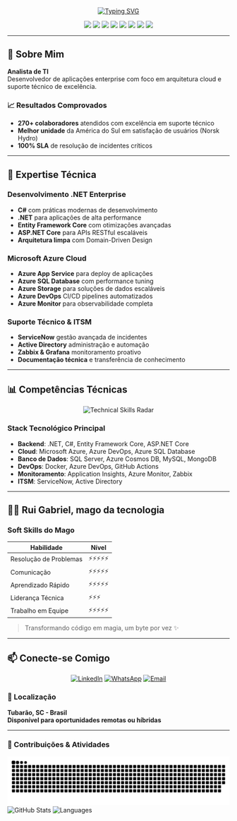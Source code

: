 <div align="center">
  <a href="https://git.io/typing-svg">
    <img src="https://readme-typing-svg.demolab.com?font=Fira+Code&size=30&duration=3000&pause=400&center=true&vCenter=true&multiline=true&width=600&height=100&lines=+Ol%C3%A1%2C+eu+sou+Rui+Gabriel!" alt="Typing SVG" />
  </a>
</div>

<!-- Badges de tecnologias principais, centralizados com HTML -->
<p align="center">
  <img src="https://img.shields.io/badge/C%23-239120?style=for-the-badge&logo=c-sharp&logoColor=white" />
  <img src="https://img.shields.io/badge/.NET-512BD4?style=for-the-badge&logo=dotnet&logoColor=white" />
  <img src="https://img.shields.io/badge/Entity%20Framework-2E8B57?style=for-the-badge&logo=.net&logoColor=white" />
  <img src="https://img.shields.io/badge/Microsoft%20Azure-0078D4?style=for-the-badge&logo=microsoft-azure&logoColor=white" />
  <img src="https://img.shields.io/badge/SQL%20Server-CC2927?style=for-the-badge&logo=microsoft-sql-server&logoColor=white" />
  <img src="https://img.shields.io/badge/ASP.NET%20Core-512BD4?style=for-the-badge&logo=.net&logoColor=white" />
  <img src="https://img.shields.io/badge/Technical%20Support-32CD32?style=for-the-badge&logo=support&logoColor=white" />
  <img src="https://img.shields.io/badge/ITSM-0052CC?style=for-the-badge&logo=atlassian&logoColor=white" />
</p>

---

## 🚀 Sobre Mim

**Analista de TI**  
Desenvolvedor de aplicações enterprise com foco em arquitetura cloud e suporte técnico de excelência.

### 📈 Resultados Comprovados
- **270+ colaboradores** atendidos com excelência em suporte técnico
- **Melhor unidade** da América do Sul em satisfação de usuários (Norsk Hydro)
- **100% SLA** de resolução de incidentes críticos

---

## 🎯 Expertise Técnica

### Desenvolvimento .NET Enterprise
- **C#** com práticas modernas de desenvolvimento
- **.NET** para aplicações de alta performance
- **Entity Framework Core** com otimizações avançadas
- **ASP.NET Core** para APIs RESTful escaláveis
- **Arquitetura limpa** com Domain-Driven Design

### Microsoft Azure Cloud
- **Azure App Service** para deploy de aplicações
- **Azure SQL Database** com performance tuning
- **Azure Storage** para soluções de dados escaláveis
- **Azure DevOps** CI/CD pipelines automatizados
- **Azure Monitor** para observabilidade completa

### Suporte Técnico & ITSM
- **ServiceNow** gestão avançada de incidentes
- **Active Directory** administração e automação
- **Zabbix & Grafana** monitoramento proativo
- **Documentação técnica** e transferência de conhecimento

---

## 📊 Competências Técnicas

<!-- Gráfico radar focado em tecnologias .NET e cloud -->
<p align="center">
  <img src="https://quickchart.io/chart?c=%7B%22type%22%3A%22radar%22%2C%22data%22%3A%7B%22labels%22%3A%5B%22C%23%20%26%20.NET%22%2C%22Entity%20Framework%22%2C%22Azure%20Cloud%22%2C%22SQL%20Server%22%2C%22ASP.NET%20Core%22%2C%22Suporte%20T%C3%A9cnico%22%2C%22Active%20Directory%22%2C%22ServiceNow%22%2C%22DevOps%20%26%20CI%2FCD%22%2C%22Arquitetura%20de%20Software%22%5D%2C%22datasets%22%3A%5B%7B%22label%22%3A%22Expertise%20Level%22%2C%22data%22%3A%5B95%2C92%2C90%2C88%2C90%2C98%2C85%2C90%2C85%2C87%5D%2C%22backgroundColor%22%3A%22rgba(0%2C123%2C255%2C0.2)%22%2C%22borderColor%22%3A%22rgba(0%2C123%2C255%2C1)%22%7D%5D%7D%2C%22options%22%3A%7B%22plugins%22%3A%7B%22legend%22%3A%7B%22display%22%3Afalse%7D%7D%7D%7D&format=png&w=500&h=500" alt="Technical Skills Radar" width="350"/>
</p>

### Stack Tecnológico Principal
- **Backend**: .NET, C#, Entity Framework Core, ASP.NET Core
- **Cloud**: Microsoft Azure, Azure DevOps, Azure SQL Database
- **Banco de Dados**: SQL Server, Azure Cosmos DB, MySQL, MongoDB
- **DevOps**: Docker, Azure DevOps, GitHub Actions
- **Monitoramento**: Application Insights, Azure Monitor, Zabbix
- **ITSM**: ServiceNow, Active Directory

---


## 🧙‍♂️ Rui Gabriel, mago da tecnologia

### Soft Skills do Mago
<div align="center">

| Habilidade | Nível |
|------------|--------|
| Resolução de Problemas | ⚡⚡⚡⚡⚡ |
| Comunicação | ⚡⚡⚡⚡⚡ |
| Aprendizado Rápido | ⚡⚡⚡⚡⚡ |
| Liderança Técnica | ⚡⚡⚡ |
| Trabalho em Equipe | ⚡⚡⚡⚡⚡ |

</div>

> Transformando código em magia, um byte por vez ✨

---

## 📫 Conecte-se Comigo

<div align="center">
  
[![LinkedIn](https://img.shields.io/badge/LinkedIn-0077B5?style=for-the-badge&logo=linkedin&logoColor=white)](https://www.linkedin.com/in/rui-gabriel-oliveira/)
[![WhatsApp](https://img.shields.io/badge/WhatsApp-25D366?style=for-the-badge&logo=whatsapp&logoColor=white)](https://wa.me/5555991567408)
[![Email](https://img.shields.io/badge/Email-D14836?style=for-the-badge&logo=gmail&logoColor=white)](mailto:ruigoliveira1@gmail.com)

</div>

### 📍 Localização
**Tubarão, SC - Brasil**  
**Disponível para oportunidades remotas ou híbridas**

---

### 🐍 Contribuições & Atividades
![snake gif](https://github.com/ruigabriel1/github-snake/blob/main/dist/github-snake-dark.svg)
![GitHub Stats](https://github-readme-stats.vercel.app/api?username=ruigabriel1&theme=radical&hide_border=false&include_all_commits=true&count_private=true)
![Languages](https://github-readme-stats.vercel.app/api/top-langs/?username=ruigabriel1&theme=radical&hide_border=false&include_all_commits=true&count_private=true&layout=compact)
